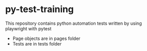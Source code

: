 # py-test-training
This repository contains python automation tests written by using playwright with pytest

* Page objects are in pages folder
* Tests are in tests folder